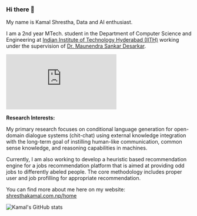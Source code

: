 ### Hi there 👋

My name is Kamal Shrestha, Data and AI enthusiast.

I am a 2nd year MTech. student in the Department of Computer Science and Engineering at [Indian Institute of Technology Hyderabad (IITH)](iith.ac.in) working under the supervision of [Dr. Maunendra Sankar Desarkar](https://people.iith.ac.in/maunendra/index.html).

![Banner](https://shresthakamal.com.np/photography/MARDI.html)


**Research Interests:**

My primary research focuses on conditional language generation for open-domain dialogue systems (chit-chat) using external knowledge integration with the long-term goal of instilling human-like communication, common sense knowledge, and reasoning capabilities in machines.

Currently, I am also working to develop a heuristic based recommendation engine for a jobs recommendation platform that is aimed at providing odd jobs to differently abeled people. The core methodology includes proper user and job profilling for appropriate recommendation.


You can find more about me here on my website: [shresthakamal.com.np/home](https://shresthakamal.com.np/home/)


![Kamal's GitHub stats](https://github-readme-stats.vercel.app/api?username=shresthakamal&show_icons=true&theme=dark)


<!--
**shresthakamal/shresthakamal** is a ✨ _special_ ✨ repository because its `README.md` (this file) appears on your GitHub profile.

Here are some ideas to get you started:

- 🔭 I’m currently working on ...
- 🌱 I’m currently learning ...
- 👯 I’m looking to collaborate on ...
- 🤔 I’m looking for help with ...
- 💬 Ask me about ...
- 📫 How to reach me: ...
- 😄 Pronouns: ...
- ⚡ Fun fact: ...
-->
